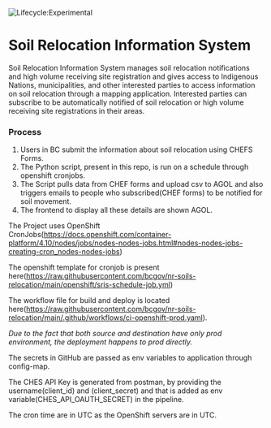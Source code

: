 ![Lifecycle:Experimental](https://img.shields.io/badge/Lifecycle-Experimental-339999)
# Soil Relocation Information System
Soil Relocation Information System manages soil relocation notifications and high volume receiving site registration and gives access to Indigenous Nations, municipalities, and other interested parties to access information on soil relocation through a mapping application. Interested parties can subscribe to be automatically notified of soil relocation or high volume receiving site registrations in their areas.

### Process
1. Users in BC submit the information about soil relocation using CHEFS Forms.
2. The Python script, present in this repo, is run on a schedule through openshift cronjobs.
3. The Script pulls data from CHEF forms and upload csv to AGOL and also triggers emails to people who subscribed(CHEF forms) to be notified for soil movement.
4. The frontend to display all these details are shown AGOL.

The Project uses OpenShift CronJobs(https://docs.openshift.com/container-platform/4.10/nodes/jobs/nodes-nodes-jobs.html#nodes-nodes-jobs-creating-cron_nodes-nodes-jobs)

The openshift template for cronjob is present here(https://raw.githubusercontent.com/bcgov/nr-soils-relocation/main/openshift/sris-schedule-job.yml)

The workflow file for build and deploy is located here(https://raw.githubusercontent.com/bcgov/nr-soils-relocation/main/.github/workflows/ci-openshift-prod.yaml).

_Due to the fact that both source and destination have only prod environment, the deployment happens to prod directly._

The secrets in GitHub are passed as env variables to application through config-map.

The CHES API Key is generated from postman, by providing the username(client_id) and (client_secret) and that is added as env variable(CHES_API_OAUTH_SECRET) in the pipeline.

The cron time are in UTC as the OpenShift servers are in UTC.
